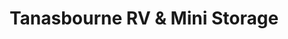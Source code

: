 ---
title: "Tanasbourne RV & Mini Storage"
url: /hillsboro/tanasbourne-rv-und-mini-storage/
shop: Mieten
---